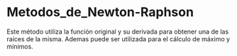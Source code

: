 # Metodos_de_Newton-Raphson

Este método utiliza la función original y su derivada para obtener una de las raíces de la misma. Ademas puede ser utilizada para el cálculo de máximo y mínimos.
